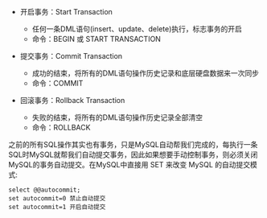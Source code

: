 - 开启事务：Start Transaction
  - 任何一条DML语句(insert、update、delete)执行，标志事务的开启
  - 命令：BEGIN 或 START TRANSACTION

- 提交事务：Commit Transaction
  - 成功的结束，将所有的DML语句操作历史记录和底层硬盘数据来一次同步
  - 命令：COMMIT

- 回滚事务：Rollback Transaction
  - 失败的结束，将所有的DML语句操作历史记录全部清空
  - 命令：ROLLBACK 



之前的所有SQL操作其实也有事务，只是MySQL自动帮我们完成的，每执行一条SQL时MySQL就帮我们自动提交事务，因此如果想要手动控制事务，则必须关闭MySQL的事务自动提交。在MySQL中直接用 SET 来改变 MySQL 的自动提交模式:

~~~mysql
select @@autocommit;
set autocommit=0 禁止自动提交 
set autocommit=1 开启自动提交 
~~~
